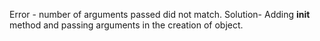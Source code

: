 Error - number of arguments passed did not match.
Solution- Adding __init__ method and passing arguments in the creation of object.